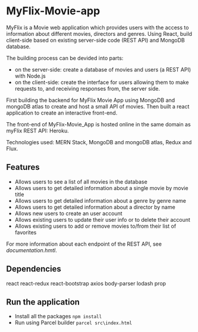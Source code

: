 # MyFlix-Movie-app
MyFlix is a Movie web application which provides users with the access to information about different movies, directors and genres. Using React, build client-side based on existing server-side code (REST API) and MongoDB database.

The building process can be devided into parts: 
- on the server-side: create a database of movies and users (a REST API) with Node.js 
- on the client-side: create the interface for users allowing them to make requests to, and receiving responses from, the server side.

First building the backend for MyFlix Movie App using MongoDB and mongoDB atlas to create and host a small API of movies. 
Then built a react application to create an interactive front-end. 

The front-end of MyFlix-Movie_App is hosted online in the same domain as myFlix REST API: Heroku.

Technologies used: MERN Stack, MongoDB and mongoDB atlas, Redux and Flux.

## Features

- Allows users to see a list of all movies in the database
- Allows users to get detailed information about a single movie by movie title
- Allows users to get detailed information about a genre by genre name
- Allows users to get detailed information about a director by name
- Allows new users to create an user account
- Allows existing users to update their user info or to delete their account
- Allows existing users to add or remove movies to/from their list of favorites

For more information about each endpoint of the REST API, see *documentation.hmtl*.

## Dependencies
react
react-redux
react-bootstrap
axios
body-parser
lodash
prop

## Run the application
- Install all the packages  `npm install`
- Run using Parcel builder `parcel src\index.html`
